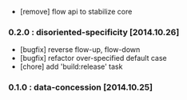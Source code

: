 * [remove] flow api to stabilize core

### 0.2.0 : disoriented-specificity [2014.10.26]

* [bugfix] reverse flow-up, flow-down
* [bugfix] refactor over-specified default case
* [chore]  add 'build:release' task

### 0.1.0 : data-concession [2014.10.25]
